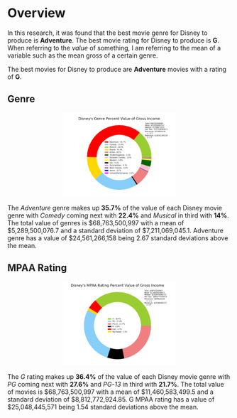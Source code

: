 # Overview
In this research, it was found that the best movie genre for Disney to produce is **Adventure**.  The best movie rating for Disney to produce is **G**.  When referring to the *value* of something, I am referring to the mean of a variable such as the mean gross of a certain genre.

The best movies for Disney to produce are **Adventure** movies with a rating of **G**.

## Genre
<p align="center"><img src="genre_percent_value.png" width=50% height=50%></p>

The *Adventure* genre makes up **35.7%** of the value of each Disney movie genre with *Comedy* coming next with **22.4%** and *Musical* in third with **14%**.
The total value of genres is $68,763,500,997 with a mean of $5,289,500,076.7 and a standard deviation of $7,211,069,045.1.  Adventure genre has a value of $24,561,266,158 being 2.67 standard deviations above the mean.

## MPAA Rating
<p align="center"><img src="rating_percent_value.png" width=50% height=50%></p>

The *G* rating makes up **36.4%** of the value of each Disney movie genre with *PG* coming next with **27.6%** and *PG-13* in third with **21.7%**.
The total value of movies is $68,763,500,997 with a mean of $11,460,583,499.5 and a standard deviation of $8,812,772,924.85.  G MPAA rating has a value of $25,048,445,571 being 1.54 standard deviations above the mean.
